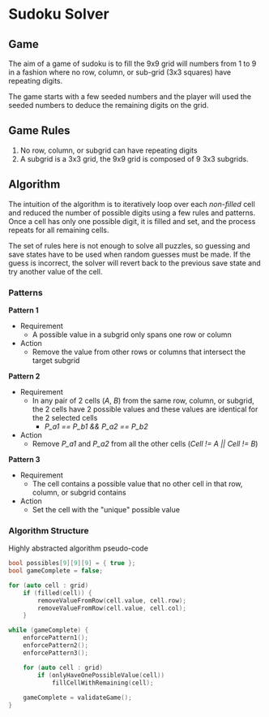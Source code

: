 # Sudoku Solver
## Game
The aim of a game of sudoku is to fill the 9x9 grid will numbers from 1 to 9 in a fashion where no row, column, or sub-grid (3x3 squares) have repeating digits.

The game starts with a few seeded numbers and the player will used the seeded numbers to deduce the remaining digits on the grid.

## Game Rules
1. No row, column, or subgrid can have repeating digits
2. A subgrid is a 3x3 grid, the 9x9 grid is composed of 9 3x3 subgrids.

## Algorithm
The intuition of the algorithm is to iteratively loop over each *non-filled* cell and reduced the number of possible digits using a few rules and patterns. Once a cell has only one possible digit, it is filled and set, and the process repeats for all remaining cells.

The set of rules here is not enough to solve all puzzles, so guessing and save states have to be used when random guesses must be made. If the guess is incorrect, the solver will revert back to the previous save state and try another value of the cell.

### Patterns
**Pattern 1**
- Requirement
    - A possible value in a subgrid only spans one row or column
- Action
    - Remove the value from other rows or columns that intersect the target subgrid

**Pattern 2**
- Requirement
    - In any pair of 2 cells (*A*, *B*) from the same row, column, or subgrid, the 2 cells have 2 possible values and these values are identical for the 2 selected cells
        - *P_a1 == P_b1 && P_a2 == P_b2*
- Action
    - Remove *P_a1* and *P_a2* from all the other cells (*Cell != A || Cell != B*)

**Pattern 3**
- Requirement
    - The cell contains a possible value that no other cell in that row, column, or subgrid contains
- Action
    - Set the cell with the "unique" possible value

### Algorithm Structure
Highly abstracted algorithm pseudo-code
```cpp
bool possibles[9][9][9] = { true };
bool gameComplete = false;

for (auto cell : grid)
    if (filled(cell)) {
        removeValueFromRow(cell.value, cell.row);
        removeValueFromRow(cell.value, cell.col);
    }

while (gameComplete) {
    enforcePattern1();
    enforcePattern2();
    enforcePattern3();

    for (auto cell : grid) 
        if (onlyHaveOnePossibleValue(cell))
            fillCellWithRemaining(cell);
    
    gameComplete = validateGame();
}
```